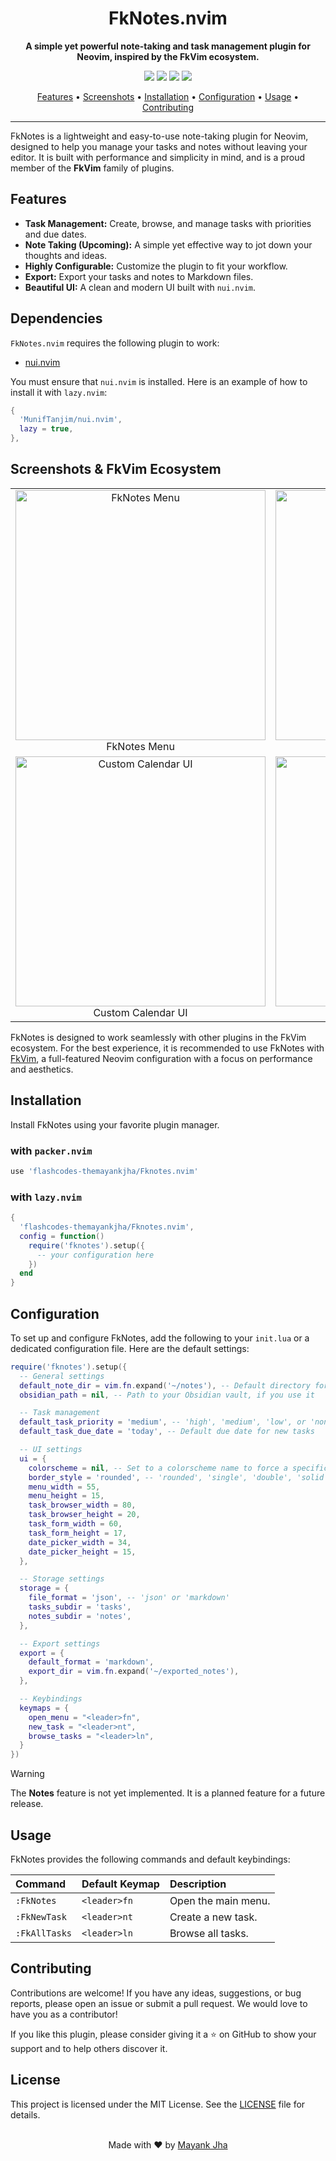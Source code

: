 <div align="center">

# FkNotes.nvim

**A simple yet powerful note-taking and task management plugin for Neovim, inspired by the FkVim ecosystem.**

</div>

<p align="center">
  <img src="https://img.shields.io/badge/Made%20with-Lua-blue.svg?style=for-the-badge&logo=lua" />
  <img src="https://img.shields.io/badge/Powered%20by-Neovim-green.svg?style=for-the-badge&logo=neovim" />
  <a href="https://github.com/flashcodes-themayankjha/Fknotes.nvim/stargazers"><img src="https://img.shields.io/github/stars/flashcodes-themayankjha/Fknotes.nvim?style=for-the-badge" /></a>
  <a href="https://github.com/flashcodes-themayankjha/Fknotes.nvim/blob/main/LICENSE"><img src="https://img.shields.io/github/license/flashcodes-themayankjha/Fknotes.nvim?style=for-the-badge" /></a>
</p>

<p align="center">
  <a href="#features">Features</a> •
  <a href="#screenshots">Screenshots</a> •
  <a href="#installation">Installation</a> •
  <a href="#configuration">Configuration</a> •
  <a href="#usage">Usage</a> •
  <a href="#contributing">Contributing</a>
</p>

---

FkNotes is a lightweight and easy-to-use note-taking plugin for Neovim, designed to help you manage your tasks and notes without leaving your editor. It is built with performance and simplicity in mind, and is a proud member of the **FkVim** family of plugins.

## Features

-   **Task Management:** Create, browse, and manage tasks with priorities and due dates.
-   **Note Taking (Upcoming):** A simple yet effective way to jot down your thoughts and ideas.
-   **Highly Configurable:** Customize the plugin to fit your workflow.
-   **Export:** Export your tasks and notes to Markdown files.
-   **Beautiful UI:** A clean and modern UI built with `nui.nvim`.

## Dependencies

`FkNotes.nvim` requires the following plugin to work:

-   [nui.nvim](https://github.com/MunifTanjim/nui.nvim)

You must ensure that `nui.nvim` is installed. Here is an example of how to install it with `lazy.nvim`:

```lua
{
  'MunifTanjim/nui.nvim',
  lazy = true,
},
```

## Screenshots & FkVim Ecosystem

<table align="center">
  <tr>
    <td align="center">
      <img width="400" alt="FkNotes Menu" src="https://github.com/user-attachments/assets/b4fe551b-cfda-4b64-8067-b830114d11d1" />
      <br>
      FkNotes Menu
    </td>
    <td align="center">
      <img width="400" alt="New Task Menu" src="https://github.com/user-attachments/assets/46de455b-87b0-41f7-b495-1bbcc63cc468" />
      <br>
      New Task Menu
    </td>
  </tr>
  <tr>
    <td align="center">
      <img width="400" alt="Custom Calendar UI" src="https://github.com/user-attachments/assets/ea202eac-6eef-4034-9f5c-61e19c5fc772" />
      <br>
      Custom Calendar UI
    </td>
    <td align="center">
      <img width="400" alt="Browser tasks" src="https://github.com/user-attachments/assets/b6310f4b-85c0-4ea8-947d-d396bc5f6a71" />
      <br>
      Browser tasks
    </td>
  </tr>
</table>

FkNotes is designed to work seamlessly with other plugins in the FkVim ecosystem. For the best experience, it is recommended to use FkNotes with [FkVim](https://github.com/your-username/fkvim), a full-featured Neovim configuration with a focus on performance and aesthetics.

## Installation

Install FkNotes using your favorite plugin manager.

### with `packer.nvim`

```lua
use 'flashcodes-themayankjha/Fknotes.nvim'
```

### with `lazy.nvim`

```lua
{
  'flashcodes-themayankjha/Fknotes.nvim',
  config = function()
    require('fknotes').setup({
      -- your configuration here
    })
  end
}
```

## Configuration

To set up and configure FkNotes, add the following to your `init.lua` or a dedicated configuration file. Here are the default settings:

```lua
require('fknotes').setup({
  -- General settings
  default_note_dir = vim.fn.expand('~/notes'), -- Default directory for notes and tasks
  obsidian_path = nil, -- Path to your Obsidian vault, if you use it

  -- Task management
  default_task_priority = 'medium', -- 'high', 'medium', 'low', or 'none'
  default_task_due_date = 'today', -- Default due date for new tasks

  -- UI settings
  ui = {
    colorscheme = nil, -- Set to a colorscheme name to force a specific theme
    border_style = 'rounded', -- 'rounded', 'single', 'double', 'solid'
    menu_width = 55,
    menu_height = 15,
    task_browser_width = 80,
    task_browser_height = 20,
    task_form_width = 60,
    task_form_height = 17,
    date_picker_width = 34,
    date_picker_height = 15,
  },

  -- Storage settings
  storage = {
    file_format = 'json', -- 'json' or 'markdown'
    tasks_subdir = 'tasks',
    notes_subdir = 'notes',
  },

  -- Export settings
  export = {
    default_format = 'markdown',
    export_dir = vim.fn.expand('~/exported_notes'),
  },

  -- Keybindings
  keymaps = {
    open_menu = "<leader>fn",
    new_task = "<leader>nt",
    browse_tasks = "<leader>ln",
  }
})
```

> [!WARNING]
> The **Notes** feature is not yet implemented. It is a planned feature for a future release.

## Usage

FkNotes provides the following commands and default keybindings:

| Command | Default Keymap | Description |
| :--- | :--- | :--- |
| `:FkNotes` | `<leader>fn` | Open the main menu. |
| `:FkNewTask` | `<leader>nt` | Create a new task. |
| `:FkAllTasks` | `<leader>ln` | Browse all tasks. |


## Contributing

Contributions are welcome! If you have any ideas, suggestions, or bug reports, please open an issue or submit a pull request. We would love to have you as a contributor!

If you like this plugin, please consider giving it a ⭐ on GitHub to show your support and to help others discover it.

## License

This project is licensed under the MIT License. See the [LICENSE](LICENSE) file for details.

<div align="center">
  <br>
  Made with ❤️ by <a href="https://github.com/flashcodes-themayankjha">Mayank Jha</a>
</div>
